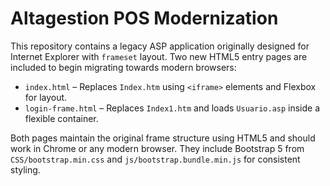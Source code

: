 # Altagestion POS Modernization

This repository contains a legacy ASP application originally designed for Internet Explorer with `frameset` layout. Two new HTML5 entry pages are included to begin migrating towards modern browsers:

- `index.html` – Replaces `Index.htm` using `<iframe>` elements and Flexbox for layout.
- `login-frame.html` – Replaces `Index1.htm` and loads `Usuario.asp` inside a flexible container.

Both pages maintain the original frame structure using HTML5 and should work in Chrome or any modern browser.
They include Bootstrap 5 from `CSS/bootstrap.min.css` and `js/bootstrap.bundle.min.js` for consistent styling.

